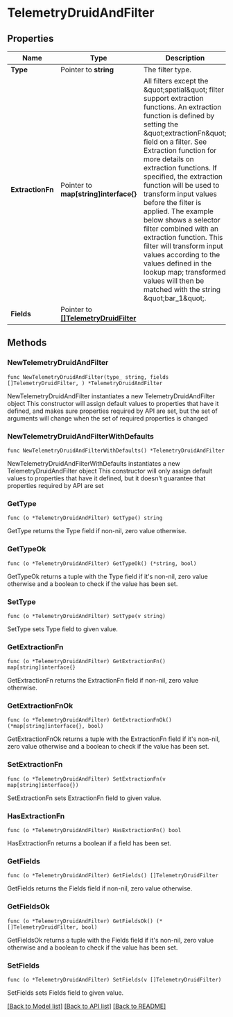 # TelemetryDruidAndFilter

## Properties

Name | Type | Description | Notes
------------ | ------------- | ------------- | -------------
**Type** | Pointer to **string** | The filter type. | 
**ExtractionFn** | Pointer to **map[string]interface{}** | All filters except the \&quot;spatial\&quot; filter support extraction functions. An extraction function is defined by setting the \&quot;extractionFn\&quot; field on a filter. See Extraction function for more details on extraction functions. If specified, the extraction function will be used to transform input values before the filter is applied. The example below shows a selector filter combined with an extraction function. This filter will transform input values according to the values defined in the lookup map; transformed values will then be matched with the string \&quot;bar_1\&quot;. | [optional] 
**Fields** | Pointer to [**[]TelemetryDruidFilter**](telemetry.DruidFilter.md) |  | 

## Methods

### NewTelemetryDruidAndFilter

`func NewTelemetryDruidAndFilter(type_ string, fields []TelemetryDruidFilter, ) *TelemetryDruidAndFilter`

NewTelemetryDruidAndFilter instantiates a new TelemetryDruidAndFilter object
This constructor will assign default values to properties that have it defined,
and makes sure properties required by API are set, but the set of arguments
will change when the set of required properties is changed

### NewTelemetryDruidAndFilterWithDefaults

`func NewTelemetryDruidAndFilterWithDefaults() *TelemetryDruidAndFilter`

NewTelemetryDruidAndFilterWithDefaults instantiates a new TelemetryDruidAndFilter object
This constructor will only assign default values to properties that have it defined,
but it doesn't guarantee that properties required by API are set

### GetType

`func (o *TelemetryDruidAndFilter) GetType() string`

GetType returns the Type field if non-nil, zero value otherwise.

### GetTypeOk

`func (o *TelemetryDruidAndFilter) GetTypeOk() (*string, bool)`

GetTypeOk returns a tuple with the Type field if it's non-nil, zero value otherwise
and a boolean to check if the value has been set.

### SetType

`func (o *TelemetryDruidAndFilter) SetType(v string)`

SetType sets Type field to given value.


### GetExtractionFn

`func (o *TelemetryDruidAndFilter) GetExtractionFn() map[string]interface{}`

GetExtractionFn returns the ExtractionFn field if non-nil, zero value otherwise.

### GetExtractionFnOk

`func (o *TelemetryDruidAndFilter) GetExtractionFnOk() (*map[string]interface{}, bool)`

GetExtractionFnOk returns a tuple with the ExtractionFn field if it's non-nil, zero value otherwise
and a boolean to check if the value has been set.

### SetExtractionFn

`func (o *TelemetryDruidAndFilter) SetExtractionFn(v map[string]interface{})`

SetExtractionFn sets ExtractionFn field to given value.

### HasExtractionFn

`func (o *TelemetryDruidAndFilter) HasExtractionFn() bool`

HasExtractionFn returns a boolean if a field has been set.

### GetFields

`func (o *TelemetryDruidAndFilter) GetFields() []TelemetryDruidFilter`

GetFields returns the Fields field if non-nil, zero value otherwise.

### GetFieldsOk

`func (o *TelemetryDruidAndFilter) GetFieldsOk() (*[]TelemetryDruidFilter, bool)`

GetFieldsOk returns a tuple with the Fields field if it's non-nil, zero value otherwise
and a boolean to check if the value has been set.

### SetFields

`func (o *TelemetryDruidAndFilter) SetFields(v []TelemetryDruidFilter)`

SetFields sets Fields field to given value.



[[Back to Model list]](../README.md#documentation-for-models) [[Back to API list]](../README.md#documentation-for-api-endpoints) [[Back to README]](../README.md)


